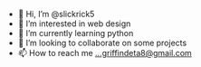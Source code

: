 - 👋 Hi, I’m @slickrick5
- 👀 I’m interested in web design
- 🌱 I’m currently learning python
- 💞️ I’m looking to collaborate on some projects
- 📫 How to reach me ...griffindeta8@gmail.com

<!---
slickrick5/slickrick5 is a ✨ special ✨ repository because its `README.md` (this file) appears on your GitHub profile.
You can click the Preview link to take a look at your changes.
--->
